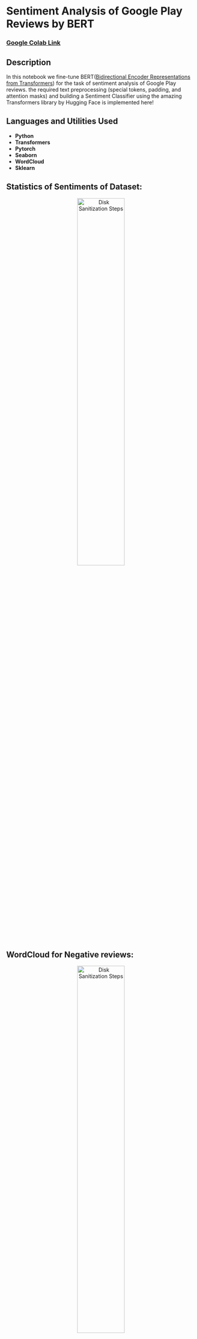 <h1>Sentiment Analysis of Google Play Reviews by BERT</h1>

### [Google Colab Link](https://colab.research.google.com/drive/1oqEqynsFXgBNDFUdlSt_4VQQVHvR0Tsm?usp=sharing)
 
 <h2>Description</h2>
In this notebook we fine-tune BERT(<a href="https://arxiv.org/abs/1810.04805">Bidirectional Encoder Representations from Transformers</a>) for the task of sentiment analysis of Google Play reviews. the required text preprocessing (special tokens, padding, and attention masks) and building a Sentiment Classifier using the amazing Transformers library by Hugging Face is implemented here!
<br />


<h2>Languages and Utilities Used</h2>

- <b>Python</b> 
- <b>Transformers</b>
- <b>Pytorch</b>
- <b>Seaborn</b>
- <b>WordCloud</b>
- <b>Sklearn</b>

<h2>Statistics of Sentiments of Dataset:</h2>
<p align="center">
<img src="https://i.imgur.com/YPVru4I.png" height="50%" width="50%" alt="Disk Sanitization Steps"/>
<br />
<br />

<h2>WordCloud for Negative reviews:</h2>
<p align="center">
<img src="https://i.imgur.com/wEPTkEf.png" height="50%" width="50%" alt="Disk Sanitization Steps"/>
<br />
<br />

<h2>WordCloud for Positive reviews:</h2>
<p align="center">
<img src="https://i.imgur.com/90MJd4V.png" height="50%" width="50%" alt="Disk Sanitization Steps"/>
<br />
<br />

<!--
 ```diff
- text in red
+ text in green
! text in orange
# text in gray
@@ text in purple (and bold)@@
```
--!>



